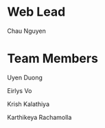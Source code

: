 # Web Lead
Chau Nguyen

# Team Members
Uyen Duong

Eirlys Vo

Krish Kalathiya

Karthikeya Rachamolla
